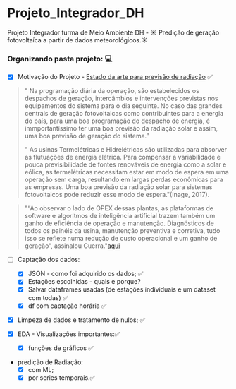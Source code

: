 # Projeto_Integrador_DH
Projeto Integrador  turma de Meio Ambiente DH - ☀️ Predição de geração fotovoltaíca a partir de dados meteorológicos.:sunny:


### Organizando pasta projeto: 💻

- [x] Motivação do Projeto - [Estado da arte para previsão de radiação](https://anaiscbens.emnuvens.com.br/cbens/article/view/742) :white_check_mark:
        
> " Na programação diária da operação, são estabelecidos os despachos de geração, intercâmbios e intervenções previstas nos equipamentos do sistema para o dia seguinte. No caso das grandes centrais de geração fotovoltaicas como contribuintes para a energia do país, para uma boa programação do despacho de energia, é immportantíssimo ter uma boa previsão da radiação solar e assim, uma boa previsão de geração do sistema.”
>
> " As usinas Termelétricas e Hidrelétricas são utilizadas para absorver as flutuações de energia elétrica. Para compensar a variabilidade e pouca previsibilidade de fontes renováveis de energia como a solar e eólica, as termelétricas necessitam estar em modo de espera em uma operação sem carga, resultando em largas perdas econômicas para as empresas. Uma boa previsão da radiação solar para sistemas fotovoltaicos pode reduzir esse modo de espera."(Inage, 2017).

> "“Ao observar o lado de OPEX dessas plantas, as plataformas de software e algoritmos de inteligência artificial trazem também um ganho de eficiência de operação e manutenção. Diagnósticos de todos os painéis da usina, manutenção preventiva e corretiva, tudo isso se reflete numa redução de custo operacional e um ganho de geração”, assinalou Guerra."[aqui](https://www.itpindustrial.com.br/blog/artigo/energia-solar-inteligencia-artificial-sera-fator-diferencial-na-competitividade-de-projetos)

- [ ] Captação dos dados:
    - [X] JSON - como foi adquirido os dados; ✅
    - [X] Estações escolhidas - quais e porque?
    - [X] Salvar dataframes usadas (de estações individuais e um dataset com todas) ✅
    - [X] df com captação horária ✅
 
- [X] Limpeza de dados e tratamento de nulos; ✅
    
- [X] EDA - Visualizações importantes:✅
        
    - [X] funções de gráficos ✅

- predição de Radiação:
  - [X]  com ML;
  - [X]  por series temporais.✅
